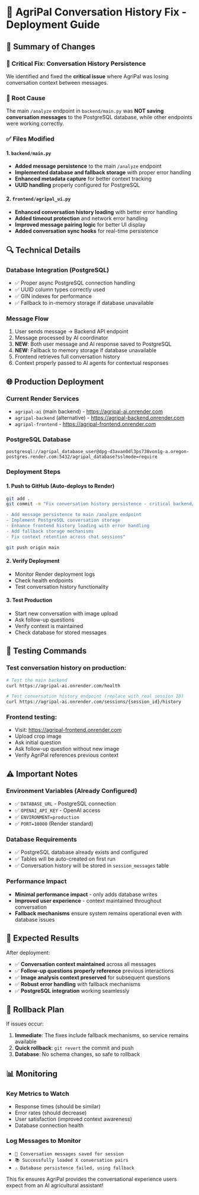 # 🚀 AgriPal Conversation History Fix - Deployment Guide

## 📝 Summary of Changes

### 🔧 Critical Fix: Conversation History Persistence
We identified and fixed the **critical issue** where AgriPal was losing conversation context between messages.

### 🐛 Root Cause
The main `/analyze` endpoint in `backend/main.py` was **NOT saving conversation messages** to the PostgreSQL database, while other endpoints were working correctly.

### ✅ Files Modified

#### 1. `backend/main.py`
- **Added message persistence** to the main `/analyze` endpoint
- **Implemented database and fallback storage** with proper error handling
- **Enhanced metadata capture** for better context tracking
- **UUID handling** properly configured for PostgreSQL

#### 2. `frontend/agripal_ui.py`
- **Enhanced conversation history loading** with better error handling
- **Added timeout protection** and network error handling
- **Improved message pairing logic** for better UI display
- **Added conversation sync hooks** for real-time persistence

## 🔍 Technical Details

### Database Integration (PostgreSQL)
- ✅ Proper async PostgreSQL connection handling
- ✅ UUID column types correctly used
- ✅ GIN indexes for performance
- ✅ Fallback to in-memory storage if database unavailable

### Message Flow
1. User sends message → Backend API endpoint
2. Message processed by AI coordinator
3. **NEW**: Both user message and AI response saved to PostgreSQL
4. **NEW**: Fallback to memory storage if database unavailable
5. Frontend retrieves full conversation history
6. Context properly passed to AI agents for contextual responses

## 🌐 Production Deployment

### Current Render Services
- `agripal-ai` (main backend) - https://agripal-ai.onrender.com
- `agripal-backend` (alternative) - https://agripal-backend.onrender.com
- `agripal-frontend` - https://agripal-frontend.onrender.com

### PostgreSQL Database
```
postgresql://agripal_database_user@dpg-d3avan0dl3ps738von1g-a.oregon-postgres.render.com:5432/agripal_database?sslmode=require
```

### Deployment Steps

#### 1. Push to GitHub (Auto-deploys to Render)
```bash
git add .
git commit -m "Fix conversation history persistence - critical backend/frontend updates

- Add message persistence to main /analyze endpoint
- Implement PostgreSQL conversation storage
- Enhance frontend history loading with error handling
- Add fallback storage mechanisms
- Fix context retention across chat sessions"

git push origin main
```

#### 2. Verify Deployment
- Monitor Render deployment logs
- Check health endpoints
- Test conversation history functionality

#### 3. Test Production
- Start new conversation with image upload
- Ask follow-up questions
- Verify context is maintained
- Check database for stored messages

## 🧪 Testing Commands

### Test conversation history on production:
```bash
# Test the main backend
curl https://agripal-ai.onrender.com/health

# Test conversation history endpoint (replace with real session ID)
curl https://agripal-ai.onrender.com/sessions/{session_id}/history
```

### Frontend testing:
- Visit: https://agripal-frontend.onrender.com
- Upload crop image
- Ask initial question
- Ask follow-up question without new image
- Verify AgriPal references previous context

## ⚠️ Important Notes

### Environment Variables (Already Configured)
- ✅ `DATABASE_URL` - PostgreSQL connection
- ✅ `OPENAI_API_KEY` - OpenAI access
- ✅ `ENVIRONMENT=production`
- ✅ `PORT=10000` (Render standard)

### Database Requirements
- ✅ PostgreSQL database already exists and configured
- ✅ Tables will be auto-created on first run
- ✅ Conversation history will be stored in `session_messages` table

### Performance Impact
- **Minimal performance impact** - only adds database writes
- **Improved user experience** - context maintained throughout conversation
- **Fallback mechanisms** ensure system remains operational even with database issues

## 🎯 Expected Results

After deployment:
- ✅ **Conversation context maintained** across all messages
- ✅ **Follow-up questions properly reference** previous interactions
- ✅ **Image analysis context preserved** for subsequent questions
- ✅ **Robust error handling** with fallback mechanisms
- ✅ **PostgreSQL integration** working seamlessly

## 🚨 Rollback Plan

If issues occur:
1. **Immediate**: The fixes include fallback mechanisms, so service remains available
2. **Quick rollback**: `git revert` the commit and push
3. **Database**: No schema changes, so safe to rollback

## 📊 Monitoring

### Key Metrics to Watch
- Response times (should be similar)
- Error rates (should decrease)
- User satisfaction (improved context awareness)
- Database connection health

### Log Messages to Monitor
- `💾 Conversation messages saved for session`
- `📚 Successfully loaded X conversation pairs`
- `⚠️ Database persistence failed, using fallback`

This fix ensures AgriPal provides the conversational experience users expect from an AI agricultural assistant!
